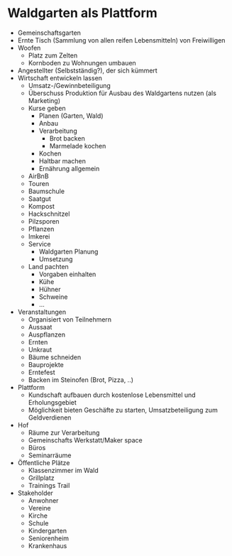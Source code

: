 # Waldgarten als Plattform

- Gemeinschaftsgarten
- Ernte Tisch (Sammlung von allen reifen Lebensmitteln) von Freiwilligen 
- Woofen 
    + Platz zum Zelten 
    + Kornboden zu Wohnungen umbauen 
- Angestellter (Selbstständig?), der sich kümmert
- Wirtschaft entwickeln lassen
    + Umsatz-/Gewinnbeteiligung
    + Überschuss Produktion für Ausbau des Waldgartens nutzen (als Marketing) 
    + Kurse geben
        * Planen (Garten, Wald)
        * Anbau
        * Verarbeitung 
            - Brot backen
            - Marmelade kochen
        * Kochen
        * Haltbar machen
        * Ernährung allgemein
    + AirBnB
    + Touren
    + Baumschule
    + Saatgut
    + Kompost 
    + Hackschnitzel
    + Pilzsporen
    + Pflanzen 
    + Imkerei
    + Service
        * Waldgarten Planung
        * Umsetzung 
    + Land pachten
        * Vorgaben einhalten
        * Kühe
        * Hühner
        * Schweine
        * ...
- Veranstaltungen
    + Organisiert von Teilnehmern
    + Aussaat 
    + Auspflanzen 
    + Ernten
    + Unkraut
    + Bäume schneiden
    + Bauprojekte
    + Erntefest
    + Backen im Steinofen (Brot, Pizza, ..)
- Plattform
    + Kundschaft aufbauen durch kostenlose Lebensmittel und Erholungsgebiet
    + Möglichkeit bieten Geschäfte zu starten, Umsatzbeteiligung zum Geldverdienen
- Hof
    + Räume zur Verarbeitung
    + Gemeinschafts Werkstatt/Maker space
    + Büros
    + Seminarräume
- Öffentliche Plätze
    + Klassenzimmer im Wald
    + Grillplatz
    + Trainings Trail
- Stakeholder
    + Anwohner
    + Vereine
    + Kirche
    + Schule
    + Kindergarten
    + Seniorenheim
    + Krankenhaus
